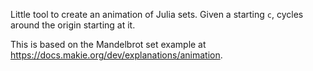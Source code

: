 Little tool to create an animation of Julia sets. Given a starting `c`, cycles around the origin starting at it.

This is based on the Mandelbrot set example at https://docs.makie.org/dev/explanations/animation.

